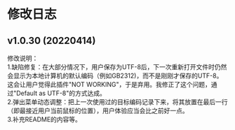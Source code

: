 # 修改日志

## v1.0.30 (20220414)

修改说明：  
1.缺陷修复：在大部分情况下，用户保存为UTF-8后，下一次重新打开文件时仍然会显示为本地计算机的默认编码（例如GB2312)，而不是刚刚才保存的UTF-8。这会让用户觉得此插件"NOT WORKING"，于是弃用。我修正了这个问题，通过"Default as UTF-8"的方式达成。  
2.弹出菜单动态调整：把上一次使用过的目标编码记录下来，将其放置在最后一行（即最接近用户当前鼠标的位置），用户体验应当会比之前好一点。  
3.补充README的内容等。